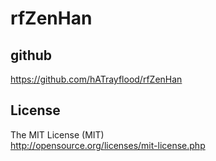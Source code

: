 rfZenHan
========

github
------
https://github.com/hATrayflood/rfZenHan

License
-------
The MIT License (MIT)  
http://opensource.org/licenses/mit-license.php  
